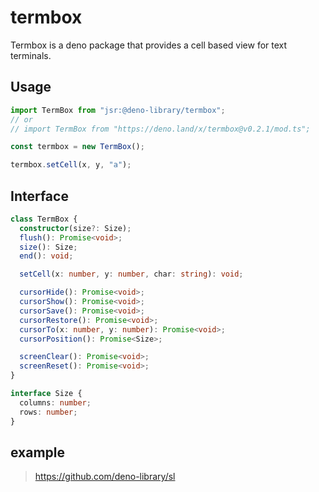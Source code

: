 # termbox

Termbox is a deno package that provides a cell based view for text terminals.

## Usage

```ts
import TermBox from "jsr:@deno-library/termbox";
// or
// import TermBox from "https://deno.land/x/termbox@v0.2.1/mod.ts";

const termbox = new TermBox();

termbox.setCell(x, y, "a");
```

## Interface

```ts
class TermBox {
  constructor(size?: Size);
  flush(): Promise<void>;
  size(): Size;
  end(): void;

  setCell(x: number, y: number, char: string): void;

  cursorHide(): Promise<void>;
  cursorShow(): Promise<void>;
  cursorSave(): Promise<void>;
  cursorRestore(): Promise<void>;
  cursorTo(x: number, y: number): Promise<void>;
  cursorPosition(): Promise<Size>;

  screenClear(): Promise<void>;
  screenReset(): Promise<void>;
}

interface Size {
  columns: number;
  rows: number;
}
```

## example

> https://github.com/deno-library/sl
